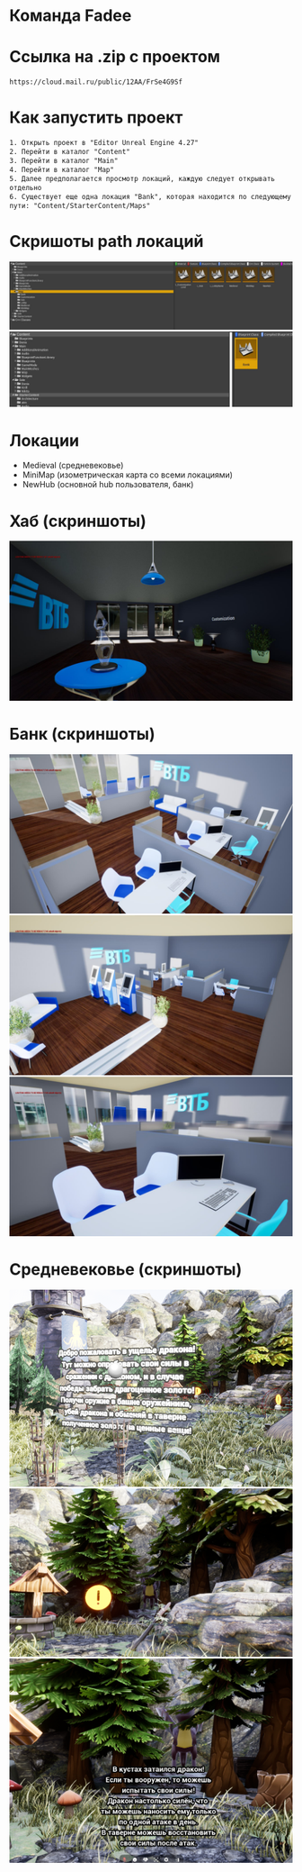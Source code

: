 # Команда Fadee

# Ссылка на .zip с проектом
```
https://cloud.mail.ru/public/12AA/FrSe4G9Sf
```

# Как запустить проект
```
1. Открыть проект в "Editor Unreal Engine 4.27"
2. Перейти в каталог "Content"
3. Перейти в каталог "Main"
4. Перейти в каталог "Map"
5. Далее предполагается просмотр локаций, каждую следует открывать отдельно
6. Существует еще одна локация "Bank", которая находится по следующему пути: "Content/StarterContent/Maps"
```

# Скришоты path локаций
![Alt text](image-5.png)
![Alt text](image-4.png)

# Локации
- Medieval (средневековье)
- MiniMap (изометрическая карта со всеми локациями)
- NewHub (основной hub пользователя, банк)

# Хаб (скриншоты)
![Alt text](image-1.png)
# Банк (скриншоты)
![Alt text](image.png)
![Alt text](image-2.png)
![Alt text](image-3.png)
# Средневековье (скриншоты)
![Alt text](image10.png)
![Alt text](image20.png)
![Alt text](image30.png)
